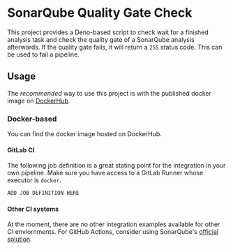 # SonarQube Quality Gate Check

This project provides a Deno-based script to check wait for a finished analysis
task and check the quality gate of a SonarQube analysis afterwards. If the
quality gate fails, it will return a `255` status code. This can be used to fail
a pipeline.

## Usage
The _recommended_ way to use this project is with the published docker image on [DockerHub](https://google.de).

### Docker-based
You can find the docker image hosted on DockerHub.

#### GitLab CI
The following job definition is a great stating point for the integration in your own pipeline.
Make sure you have access to a GitLab Runner whose executor is `docker`.

```bash
ADD JOB DEFINITION HERE
```

#### Other CI systems
At the moment, there are no other integration examples available for other CI enviornments.
For GitHub Actions, consider using SonarQube's [official solution](https://github.com/SonarSource/sonarqube-quality-gate-action).